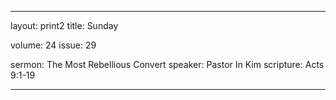 --- 

layout: print2
title: Sunday

volume: 24
issue: 29

sermon: The Most Rebellious Convert
speaker: Pastor In Kim
scripture: Acts 9:1-19

---